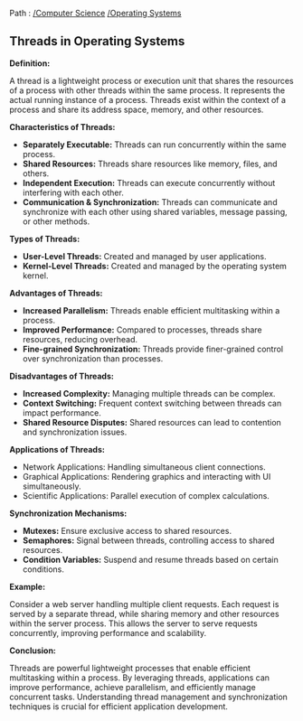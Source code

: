 Path : [/Computer Science](<..\..\index.md>) [/Operating Systems](<..\index.md>)
## Threads in Operating Systems

**Definition:**

A thread is a lightweight process or execution unit that shares the resources of a process with other threads within the same process. It represents the actual running instance of a process. Threads exist within the context of a process and share its address space, memory, and other resources.


**Characteristics of Threads:**

- **Separately Executable:** Threads can run concurrently within the same process.
- **Shared Resources:** Threads share resources like memory, files, and others.
- **Independent Execution:** Threads can execute concurrently without interfering with each other.
- **Communication & Synchronization:** Threads can communicate and synchronize with each other using shared variables, message passing, or other methods.


**Types of Threads:**

- **User-Level Threads:** Created and managed by user applications.
- **Kernel-Level Threads:** Created and managed by the operating system kernel.


**Advantages of Threads:**

- **Increased Parallelism:** Threads enable efficient multitasking within a process.
- **Improved Performance:** Compared to processes, threads share resources, reducing overhead.
- **Fine-grained Synchronization:** Threads provide finer-grained control over synchronization than processes.


**Disadvantages of Threads:**

- **Increased Complexity:** Managing multiple threads can be complex.
- **Context Switching:** Frequent context switching between threads can impact performance.
- **Shared Resource Disputes:** Shared resources can lead to contention and synchronization issues.


**Applications of Threads:**

- Network Applications: Handling simultaneous client connections.
- Graphical Applications: Rendering graphics and interacting with UI simultaneously.
- Scientific Applications: Parallel execution of complex calculations.


**Synchronization Mechanisms:**

- **Mutexes:** Ensure exclusive access to shared resources.
- **Semaphores:** Signal between threads, controlling access to shared resources.
- **Condition Variables:** Suspend and resume threads based on certain conditions.


**Example:**

Consider a web server handling multiple client requests. Each request is served by a separate thread, while sharing memory and other resources within the server process. This allows the server to serve requests concurrently, improving performance and scalability.


**Conclusion:**

Threads are powerful lightweight processes that enable efficient multitasking within a process. By leveraging threads, applications can improve performance, achieve parallelism, and efficiently manage concurrent tasks. Understanding thread management and synchronization techniques is crucial for efficient application development.
